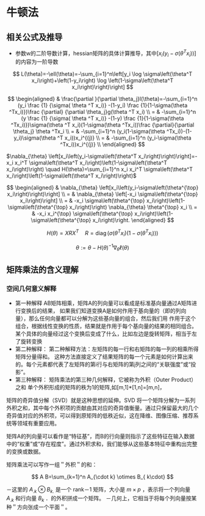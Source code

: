 # 牛顿法

## 相关公式及推导

- 参数w的二阶导数计算，hessian矩阵的具体计算推导，其中$\left[x_i\left(y_i-\sigma\left(\theta^T x_i\right)\right)\right]$的内容为一阶导数

$$
L(\theta)=-\ell(\theta)=-\sum_{i=1}^n\left[y_i \log \sigma\left(\theta^T x_i\right)+\left(1-y_i\right) \log \left(1-\sigma\left(\theta^T x_i\right)\right)\right]
$$

$$
\begin{aligned}
& \frac{\partial }{\partial \theta_j}l(\theta)=-\sum_{i=1}^n (y_i \frac {1} {\sigma( \theta ^T x_i)} -(1-y_i) \frac {1}{1-\sigma(\theta ^Tx_i)})\frac {\partial} {\partial \theta_j}g(\theta ^T x_i) \\
= & -\sum_{i=1}^n (y \frac {1} {\sigma( \theta ^T x_i)} -(1-y) \frac {1}{1-\sigma(\theta ^Tx_i)})\sigma(\theta ^T x_i)(1-\sigma(\theta ^Tx_i))\frac {\partial}{\partial \theta_j} \theta ^Tx_i \\
= & -\sum_{i=1}^n (y_i(1-\sigma(\theta ^Tx_i))-(1-y_i)\sigma(\theta ^T x_i))x_i^{(j)} \\
= & -\sum_{i=1}^n (y_i-\sigma(\theta ^Tx_i))x_i^{(j)} \\
\end{aligned}
$$


$\nabla_{\theta} \left[x_i\left(y_i-\sigma\left(\theta^T x_i\right)\right)\right]=-x_i x_i^T \sigma\left(\theta^T x_i\right)\left(1-\sigma\left(\theta^T x_i\right)\right) \quad H(\theta)=\sum_{i=1}^n x_i x_i^T \sigma\left(\theta^T x_i\right)\left(1-\sigma\left(\theta^T x_i\right)\right)$

$$
\begin{aligned}
& \nabla_{\theta} \left[x_i\left(y_i-\sigma\left(\theta^{\top} x_i\right)\right)\right] \\
= & \nabla_{\theta} \left[-x_i \sigma\left(\theta^{\top} x_i\right)\right] \\
= & -x_i \sigma\left(\theta^{\top} x_i\right)\left(1-\sigma\left(\theta^{\top} x_i\right)\right) \nabla_{\theta} \theta^{\top} x_i \\
= & -x_i x_i^{\top} \sigma\left(\theta^{\top} x_i\right)\left(1-\sigma\left(\theta^{\top} x_i\right)\right.
\end{aligned}
$$

$$
H(\theta)=X R X^T \quad R=\operatorname{diag}\left(\sigma\left(\theta^T x_i\right)\left(1-\sigma\left(\theta^T x_i\right)\right)\right)
$$

$$
\theta:=\theta-{H(\theta)}^{-1} \nabla_\theta \ell(\theta)
$$

## 矩阵乘法的含义理解

### 空间几何意义解释

- 第一种解释
  AB矩阵相乘，矩阵A的列向量可以看成是标准基向量通过A矩阵进行变换后的结果，
  如果我们知道变换A是如何作用于基向量的（即的列向量），那么任何向量都可以分解为这些基向量的组合，然后我们用
  作用于这个组合，根据线性变换的性质，结果就是作用于每个基向量的结果的相同组合。
  某个具体的向量经过这个变换后变成了什么，比如左边是旋转矩阵，相当于左了旋转变换
- 第二种解释：
  第二种解释方法：左矩阵的每一行和右矩阵的每一列的相乘所得矩阵分量得和。
  这种方法直接定义了结果矩阵的每一个元素是如何计算出来的。每个元素都代表了左矩阵的第i行与右矩阵的第j列之间的“关联强度”或“投影”。
- 第三种解释：
  矩阵乘法的第三种几何解释，它被称为外积（Outer Product）之和
  单个外积形成的矩阵的秩为1的矩阵,如[m,1]*[1,n]=[m,n]，

矩阵的奇异值分解（SVD）就是这种思想的延伸。SVD 将一个矩阵分解为一系列外积之和，其中每个外积项的贡献由其对应的奇异值衡量。通过只保留最大的几个奇异值对应的外积项，可以得到原矩阵的低秩近似，这在降维、图像压缩、推荐系统等领域有重要应用。

矩阵A的列向量可以看作是“特征基”，而B的行向量则指示了这些特征在输入数据中的“权重”或“存在程度”。通过外积求和，我们能够从这些基本特征中重构出完整的变换或数据。

矩阵乘法可以写作一组＂外积＂的和：

$$
A B=\sum_{k=1}^n A_{\cdot k} \otimes B_{ k\cdot}
$$

－这里的 $A_{. k} \otimes B_{k .}$ 是一个 rank－1 矩阵，大小是 $m \times p$ ，表示将一个列向量 $A_{. k}$ 和行向量 $B_k$ ．的外积拼成一个矩阵。
－几何上，它相当于将每个列向量按某种＂方向张成一个平面＂。